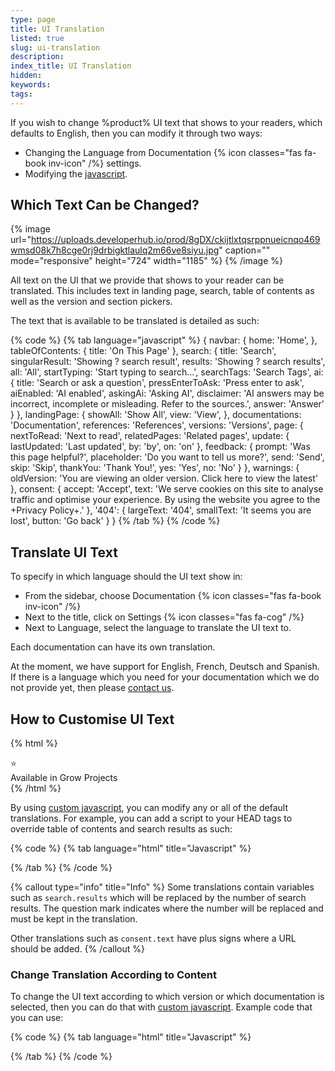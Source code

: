 ```yaml
---
type: page
title: UI Translation
listed: true
slug: ui-translation
description: 
index_title: UI Translation
hidden: 
keywords: 
tags: 
---
```



If you wish to change %product% UI  text that shows to your readers, which defaults to English, then you can modify it through two ways:

- Changing the Language from Documentation {% icon classes="fas fa-book inv-icon" /%} settings.
- Modifying the [javascript](/support-center/custom-javascript).

## Which Text Can be Changed?


{% image url="https://uploads.developerhub.io/prod/8gDX/ckijtlxtqsrppnueicnqo469wmsd08k7h8cge0rj9drbigktlaulq2m66ve8siyu.jpg" caption="" mode="responsive" height="724" width="1185" %}
{% /image %}


All text on the UI that we provide that shows to your reader can be translated. This includes text in landing page, search, table of contents as well as the version and section pickers.

The text that is available to be translated is detailed as such:


{% code %}
{% tab language="javascript" %}
{
  navbar: {
    home: 'Home',
  },
  tableOfContents: {
    title: 'On This Page'
  },
  search: {
    title: 'Search',
    singularResult: 'Showing ? search result',
    results: 'Showing ? search results',
    all: 'All',
    startTyping: 'Start typing to search...',
    searchTags: 'Search Tags',
    ai: {
      title: 'Search or ask a question',
      pressEnterToAsk: 'Press enter to ask',
      aiEnabled: 'AI enabled',
      askingAi: 'Asking AI',
      disclaimer: 'AI answers may be incorrect, incomplete or misleading. Refer to the sources.',
      answer: 'Answer'
    }
  },
  landingPage: {
    showAll: 'Show All',
    view: 'View',
  },
  documentations: 'Documentation',
  references: 'References',
  versions: 'Versions',
  page: {
    nextToRead: 'Next to read',
    relatedPages: 'Related pages',
    update: {
      lastUpdated: 'Last updated',
      by: 'by',
      on: 'on'
    },
    feedback: {
      prompt: 'Was this page helpful?',
      placeholder: 'Do you want to tell us more?',
      send: 'Send',
      skip: 'Skip',
      thankYou: 'Thank You!',
      yes: 'Yes',
      no: 'No'
    }
  },
  warnings: {
    oldVersion: 'You are viewing an older version. Click here to view the latest'
  },
  consent: {
    accept: 'Accept',
    text: 'We serve cookies on this site to analyse traffic and optimise your experience. By using the website you agree to the +Privacy Policy+.'
  },
  '404': {
    largeText: '404',
    smallText: 'It seems you are lost',
    button: 'Go back'
  }
}
{% /tab %}
{% /code %}


## Translate UI Text

To specify in which language should the UI text show in:

- From the sidebar, choose Documentation {% icon classes="fas fa-book inv-icon" /%}
- Next to the title, click on Settings {% icon classes="fas fa-cog" /%}
- Next to Language, select the language to translate the UI text to.

Each documentation can have its own translation.

At the moment, we have support for English, French, Deutsch and Spanish. If there is a language which you need for your documentation which we do not provide yet, then please [contact us](/support-center/contact-us).

## How to Customise UI Text


{% html %}
<div class="grow-border text-left">
<div class="grow-star">⭐</div>
    Available in Grow Projects
</div>
{% /html %}


By using [custom javascript](/support-center/custom-javascript), you can modify any or all of the default translations. For example, you can add a script to your HEAD tags to override table of contents and search results as such:


{% code %}
{% tab language="html" title="Javascript" %}
<script>
  window.translations.apply({
  	tableOfContents: {
      title: "Tabla de contenido"
    },
    search: {
      results: "Mostrando ? resultados de búsqueda",
      singularResult: "Mostrando 1 resultado de búsqueda"
    }
  });
</script>
{% /tab %}
{% /code %}



{% callout type="info" title="Info" %}
Some translations contain variables such as `search.results` which will be replaced by the number of search results. The question mark indicates where the number will be replaced and must be kept in the translation.

Other translations such as `consent.text` have plus signs where a URL should be added.
{% /callout %}


### Change Translation According to Content

To change the UI text according to which version or which documentation is selected, then you can do that with [custom javascript](/support-center/custom-javascript). Example code that you can use:


{% code %}
{% tab language="html" title="Javascript" %}
<script>
	document.addEventListener('onsectionchange', function (event) {
        if (event.detail.type === 'documentation') {
            if (event.detail.slug === 'EN') {
				window.translations.tableOfContents.title = 'On This Page';
            } else if (event.detail.slug === 'DE') {
				window.translations.tableOfContents.title = 'Inhaltsverzeichnis';
            }
        }
    });
</script>
{% /tab %}
{% /code %}


